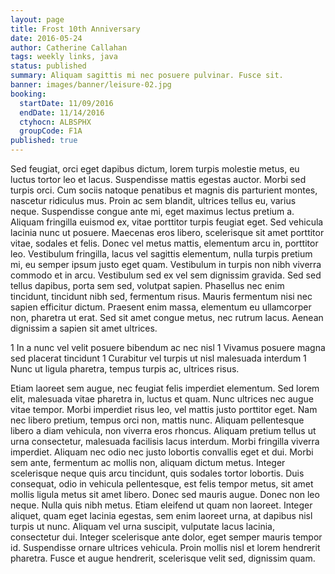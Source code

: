 ```yaml
---
layout: page
title: Frost 10th Anniversary
date: 2016-05-24
author: Catherine Callahan
tags: weekly links, java
status: published
summary: Aliquam sagittis mi nec posuere pulvinar. Fusce sit.
banner: images/banner/leisure-02.jpg
booking:
  startDate: 11/09/2016
  endDate: 11/14/2016
  ctyhocn: ALBSPHX
  groupCode: F1A
published: true
---
```

Sed feugiat, orci eget dapibus dictum, lorem turpis molestie metus, eu luctus tortor leo et lacus. Suspendisse mattis egestas auctor. Morbi sed turpis orci. Cum sociis natoque penatibus et magnis dis parturient montes, nascetur ridiculus mus. Proin ac sem blandit, ultrices tellus eu, varius neque. Suspendisse congue ante mi, eget maximus lectus pretium a. Aliquam fringilla euismod ex, vitae porttitor turpis feugiat eget. Sed vehicula lacinia nunc ut posuere.
Maecenas eros libero, scelerisque sit amet porttitor vitae, sodales et felis. Donec vel metus mattis, elementum arcu in, porttitor leo. Vestibulum fringilla, lacus vel sagittis elementum, nulla turpis pretium mi, eu semper ipsum justo eget quam. Vestibulum in turpis non nibh viverra commodo et in arcu. Vestibulum sed ex vel sem dignissim gravida. Sed sed tellus dapibus, porta sem sed, volutpat sapien. Phasellus nec enim tincidunt, tincidunt nibh sed, fermentum risus. Mauris fermentum nisi nec sapien efficitur dictum. Praesent enim massa, elementum eu ullamcorper non, pharetra ut erat. Sed sit amet congue metus, nec rutrum lacus. Aenean dignissim a sapien sit amet ultrices.

1 In a nunc vel velit posuere bibendum ac nec nisl
1 Vivamus posuere magna sed placerat tincidunt
1 Curabitur vel turpis ut nisl malesuada interdum
1 Nunc ut ligula pharetra, tempus turpis ac, ultrices risus.

Etiam laoreet sem augue, nec feugiat felis imperdiet elementum. Sed lorem elit, malesuada vitae pharetra in, luctus et quam. Nunc ultrices nec augue vitae tempor. Morbi imperdiet risus leo, vel mattis justo porttitor eget. Nam nec libero pretium, tempus orci non, mattis nunc. Aliquam pellentesque libero a diam vehicula, non viverra eros rhoncus. Aliquam pretium tellus ut urna consectetur, malesuada facilisis lacus interdum. Morbi fringilla viverra imperdiet. Aliquam nec odio nec justo lobortis convallis eget et dui. Morbi sem ante, fermentum ac mollis non, aliquam dictum metus. Integer scelerisque neque quis arcu tincidunt, quis sodales tortor lobortis. Duis consequat, odio in vehicula pellentesque, est felis tempor metus, sit amet mollis ligula metus sit amet libero. Donec sed mauris augue. Donec non leo neque.
Nulla quis nibh metus. Etiam eleifend ut quam non laoreet. Integer aliquet, quam eget lacinia egestas, sem enim laoreet urna, at dapibus nisl turpis ut nunc. Aliquam vel urna suscipit, vulputate lacus lacinia, consectetur dui. Integer scelerisque ante dolor, eget semper mauris tempor id. Suspendisse ornare ultrices vehicula. Proin mollis nisl et lorem hendrerit pharetra. Fusce et augue hendrerit, scelerisque velit sed, dignissim quam.

